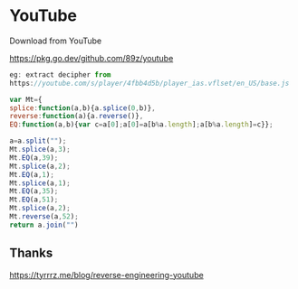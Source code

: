 # YouTube

Download from YouTube

https://pkg.go.dev/github.com/89z/youtube

~~~js
eg: extract decipher from
https://youtube.com/s/player/4fbb4d5b/player_ias.vflset/en_US/base.js

var Mt={
splice:function(a,b){a.splice(0,b)},
reverse:function(a){a.reverse()},
EQ:function(a,b){var c=a[0];a[0]=a[b%a.length];a[b%a.length]=c}};

a=a.split("");
Mt.splice(a,3);
Mt.EQ(a,39);
Mt.splice(a,2);
Mt.EQ(a,1);
Mt.splice(a,1);
Mt.EQ(a,35);
Mt.EQ(a,51);
Mt.splice(a,2);
Mt.reverse(a,52);
return a.join("")
~~~

## Thanks

https://tyrrrz.me/blog/reverse-engineering-youtube
